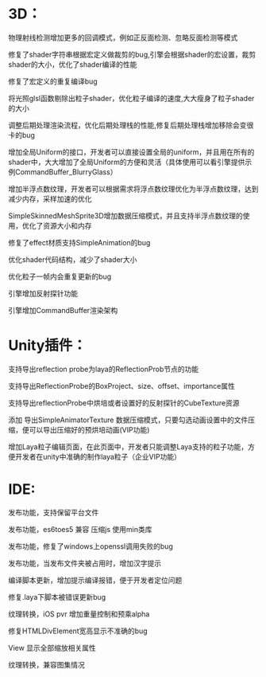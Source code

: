 # 3D：
   物理射线检测增加更多的回调模式，例如正反面检测、忽略反面检测等模式

   修复了shader字符串根据宏定义做裁剪的bug,引擎会根据shader的宏设置，裁剪shader的大小，优化了shader编译的性能

   修复了宏定义的重复编译bug

   将光照glsl函数剔除出粒子shader，优化粒子编译的速度,大大瘦身了粒子shader的大小

   调整后期处理渲染流程，优化后期处理栈的性能,修复后期处理栈增加移除会变很卡的bug

   增加全局Uniform的接口，开发者可以直接设置全局的uniform，并且用在所有的shader中，大大增加了全局Uniform的方便和灵活（具体使用可以看引擎提供示例CommandBuffer_BlurryGlass）

   增加半浮点数纹理，开发者可以根据需求将浮点数纹理优化为半浮点数纹理，达到减少内存，采样加速的优化

   SimpleSkinnedMeshSprite3D增加数据压缩模式，并且支持半浮点数纹理的使用，优化了资源大小和内存

   修复了effect材质支持SimpleAnimation的bug

   优化shader代码结构，减少了shader大小

   优化粒子一帧内会重复更新的bug

   引擎增加反射探针功能
   
   引擎增加CommandBuffer渲染架构

# Unity插件： 

   支持导出reflection probe为laya的ReflectionProb节点的功能

   支持导出ReflectionProbe的BoxProject、size、offset、importance属性

   支持导出reflectionProbe中烘培或者设置好的反射探针的CubeTexture资源

   添加 导出SimpleAnimatorTexture 数据压缩模式，只要勾选动画设置中的文件压缩，便可以导出压缩好的预烘培动画(VIP功能)

   增加Laya粒子编辑页面，在此页面中，开发者只能调整Laya支持的粒子功能，方便开发者在unity中准确的制作laya粒子（企业VIP功能）


# IDE:

   发布功能，支持保留平台文件

   发布功能，es6toes5 兼容 压缩js 使用min类库

   发布功能，修复了windows上openssl调用失败的bug

   发布功能，当发布文件夹被占用时，增加汉字提示

   编译脚本更新，增加提示编译报错，便于开发者定位问题

   修复.laya下脚本被错误更新bug

   纹理转换，iOS pvr 增加重量控制和预乘alpha

   修复HTMLDivElement宽高显示不准确的bug

   View 显示全部缩放相关属性

   纹理转换，兼容图集情况
